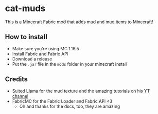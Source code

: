 # cat-muds

This is a Minecraft Fabric mod that adds mud and mud items to Minecraft!

## How to install

- Make sure you're using MC 1.16.5
- Install Fabric and Fabric API
- Download a release
- Put the `.jar` file in the `mods` folder in your minecraft install


## Credits

- Suited Llama for the mud texture and the amazing tutorials on [his YT channel](https://www.youtube.com/channel/UC5yTlQ5u4RtMxKFzRr_Uxkw)
- FabricMC for the Fabric Loader and Fabric API <3
  - Oh and thanks for the docs, too, they are amazing
